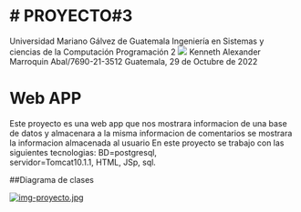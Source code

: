 # # PROYECTO#3
Universidad Mariano Gálvez de Guatemala
Ingeniería en Sistemas y ciencias de la Computación
Programación 2
![](https://umg.edu.gt/assets/umg.png)
Kenneth Alexander Marroquin Abal/7690-21-3512
Guatemala, 29 de Octubre de 2022

# Web APP
Este proyecto es una web app que nos mostrara informacion 
 de una base de datos y almacenara a la misma informacion de comentarios
 se mostrara la informacion almacenada al usuario
En este proyecto se trabajo con las siguientes tecnologias:
BD=postgresql,  
servidor=Tomcat10.1.1,
HTML, 
JSp, 
sql.
 
  

##Diagrama de clases

[![img-proyecto.jpg](https://i.postimg.cc/HnxRJ0HQ/img-proyecto.jpg)](https://postimg.cc/FdMD8LYR)


